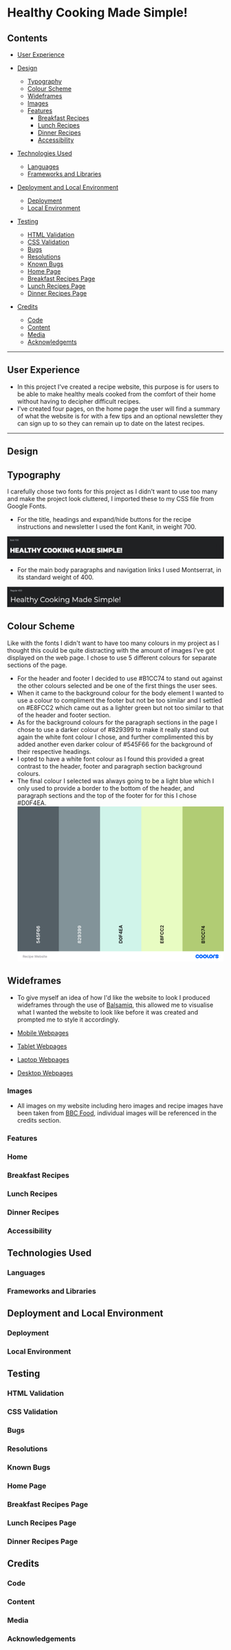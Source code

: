 # Healthy Cooking Made Simple!

## Contents

* [User Experience](#user-experience)

* [Design](#design)
  * [Typography](#typography)
  * [Colour Scheme](#colour-scheme)
  * [Wideframes](#wideframes)
  * [Images](#images)
  * [Features](#features)
    * [Breakfast Recipes](#breakfast-recipes)
    * [Lunch Recipes](#lunch-recipes)
    * [Dinner Recipes](#dinner-recipes)
    * [Accessibility](#accessibility)

* [Technologies Used](#technologies-used)
  * [Languages](#languages)
  * [Frameworks and Libraries](#frameworks-and-libraries)

* [Deployment and Local Environment](#deployment-and-local-environment)
  * [Deployment](#deployment)
  * [Local Environment](#local-environment)

* [Testing](#testing)
  * [HTML Validation](#html-validation)
  * [CSS Validation](#css-validation)
  * [Bugs](#bugs)
  * [Resolutions](#resolutions)
  * [Known Bugs](#known-bugs)
  * [Home Page](#home-page)
  * [Breakfast Recipes Page](#breakfast-recipes-page)
  * [Lunch Recipes Page](#lunch-recipes-page)
  * [Dinner Recipes Page](#dinner-recipes-page)

* [Credits](#credits)
  * [Code](#code)
  * [Content](#content)
  * [Media](#media)
  * [Acknowledgemts](#acknowledgements)

- - -

## User Experience

* In this project I've created a recipe website, this purpose is for users to be able to make healthy meals cooked from the comfort of their home without having to decipher difficult recipes.
* I've created four pages, on the home page the user will find a summary of what the website is for with a few tips and an optional newsletter they can sign up to so they can remain up to date on the latest recipes.

- - -

## Design

## Typography

I carefully chose two fonts for this project as I didn't want to use too many and make the project look cluttered, I imported these to my CSS file from Google Fonts.

* For the title, headings and expand/hide buttons for the recipe instructions and newsletter I used the font Kanit, in weight 700.

![Kanit 700](docs/fonts/kanit-700.jpg)

* For the main body paragraphs and navigation links I used Montserrat, in its standard weight of 400.

![Montserrat 400](docs/fonts/montserrat-400.jpg)

## Colour Scheme

Like with the fonts I didn't want to have too many colours in my project as I thought this could be quite distracting with the amount of images I've got displayed on the web page. I chose to use 5 different colours for separate sections of the page.

* For the header and footer I decided to use #B1CC74 to stand out against the other colours selected and be one of the first things the user sees.
* When it came to the background colour for the body element I wanted to use a colour to compliment the footer but not be too similar and I settled on #E8FCC2 which came out as a lighter green but not too similar to that of the header and footer section.
* As for the background colours for the paragraph sections in the page I chose to use a darker colour of #829399 to make it really stand out again the white font colour I chose, and further complimented this by added another even darker colour of #545F66 for the background of their respective headings.
* I opted to have a white font colour as I found this provided a great contrast to the header, footer and paragraph section background colours.
* The final colour I selected was always going to be a light blue which I only used to provide a border to the bottom of the header, and paragraph sections and the top of the footer for for this I chose #D0F4EA.
![Website Colour Scheme](docs/color-scheme/colour-scheme.jpg)

## Wideframes

* To give myself an idea of how I'd like the website to look I produced wideframes through the use of [Balsamiq](https://www.balsamiq.com), this allowed me to visualise what I wanted the website to look like before it was created and prompted me to style it accordingly.

* [Mobile Webpages](https://github.com/n-ste/Healthy_Cooking_Made-Simple/blob/main/docs/wideframes/mobile-wideframes.png)
* [Tablet Webpages](https://github.com/n-ste/Healthy_Cooking_Made-Simple/blob/main/docs/wideframes/tablet-wideframes.png)
* [Laptop Webpages](https://github.com/n-ste/Healthy_Cooking_Made-Simple/blob/main/docs/wideframes/laptop-wideframes.png)
* [Desktop Webpages](https://github.com/n-ste/Healthy_Cooking_Made-Simple/blob/main/docs/wideframes/desktop-wideframes.png)

### Images

* All images on my website including hero images and recipe images have been taken from [BBC Food](https://www.bbc.co.uk/food), individual images will be referenced in the credits section.

### Features

### Home

### Breakfast Recipes

### Lunch Recipes

### Dinner Recipes

### Accessibility

## Technologies Used

### Languages

### Frameworks and Libraries

## Deployment and Local Environment

### Deployment

### Local Environment

## Testing

### HTML Validation

### CSS Validation

### Bugs

### Resolutions

### Known Bugs

### Home Page

### Breakfast Recipes Page

### Lunch Recipes Page

### Dinner Recipes Page

## Credits

### Code

### Content

### Media

### Acknowledgements